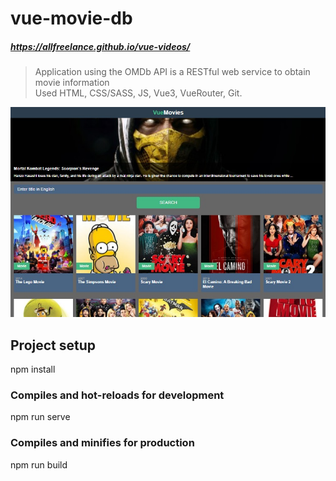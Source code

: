 # vue-movie-db
##### https://allfreelance.github.io/vue-videos/

> Application using the OMDb API is a RESTful web service to obtain movie information<br>
> Used HTML, CSS/SASS, JS, Vue3, VueRouter, Git.

[![](https://github.com/allfreelance/vue-videos/blob/main/screen.jpg)](https://allfreelance.github.io/vue-videos/)

## Project setup
npm install

### Compiles and hot-reloads for development
npm run serve

### Compiles and minifies for production
npm run build
